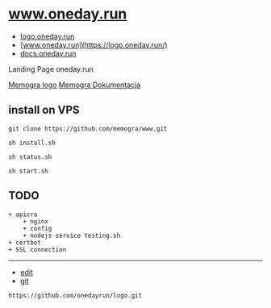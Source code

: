 
# www.oneday.run

+ [logo.oneday.run](https://logo.oneday.run/)
+ [www.oneday.run](https://logo.oneday.run/)
+ [docs.oneday.run](https://logo.oneday.run/)

Landing Page oneday.run

[Memogra logo](logo.oneday.run)
[Memogra Dokumentacja](docs.oneday.run)

## install on VPS

    git clone https://github.com/memogra/www.git
    
    sh install.sh
    
    sh status.sh
    
    sh start.sh
    
## TODO
    + apicra
        + nginx
        + config
        + nodejs service testing.sh
    + certbot    
    + SSL connection    




---
+ [edit](https://github.com/onedayrun/logo/edit/master/README.md)
+ [git](https://github.com/onedayrun/logo)
```
https://github.com/onedayrun/logo.git
```
